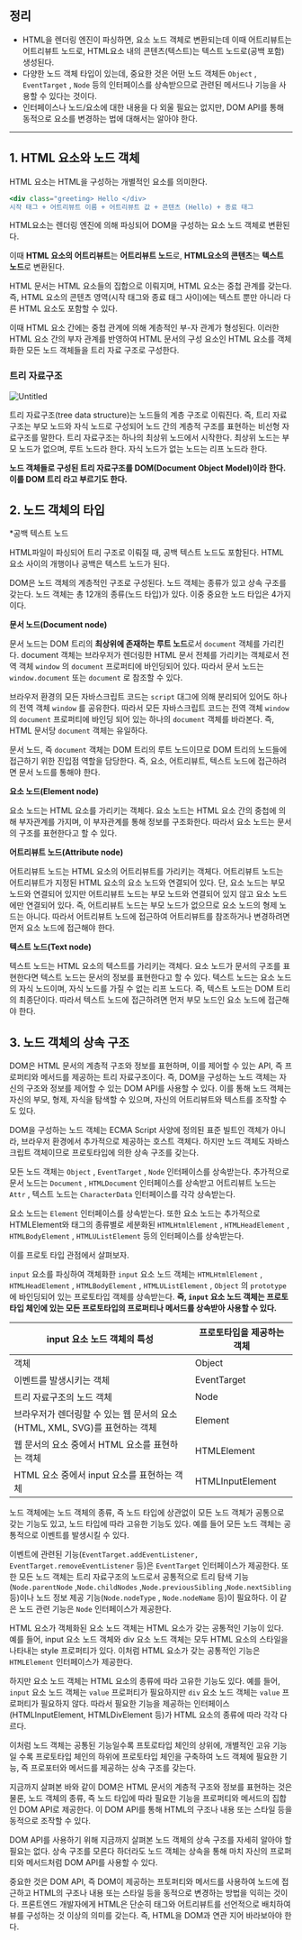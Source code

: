 ## 정리

- HTML을 렌더링 엔진이 파싱하면, 요소 노드 객체로 변환되는데 이때 어트리뷰트는 어트리뷰트 노드로, HTML요소 내의 콘텐츠(텍스트)는 텍스트 노드로(공백 포함) 생성된다.
- 다양한 노드 객체 타입이 있는데, 중요한 것은 어떤 노드 객체든 `Object` , `EventTarget` , `Node` 등의 인터페이스를 상속받으므로 관련된 메서드나 기능을 사용할 수 있다는 것이다.
- 인터페이스나 노드/요소에 대한 내용을 다 외울 필요는 없지만, DOM API를 통해 동적으로 요소를 변경하는 법에 대해서는 알아야 한다.

---

## 1. HTML 요소와 노드 객체

HTML 요소는 HTML을 구성하는 개별적인 요소를 의미한다.

```jsx
<div class="greeting> Hello </div>
시작 태그 + 어트리뷰트 이름 + 어트리뷰트 값 + 콘텐츠 (Hello) + 종료 태그
```

HTML요소는 렌더링 엔진에 의해 파싱되어 DOM을 구성하는 요소 노드 객체로 변환된다.

이때 **HTML 요소의 어트리뷰트**는 **어트리뷰트 노드**로, **HTML요소의 콘텐츠**는 **텍스트 노드**로 변환된다.

HTML 문서는 HTML 요소들의 집합으로 이뤄지며, HTML 요소는 중첩 관계를 갖는다. 즉, HTML 요소의 콘텐츠 영역(시작 태그와 종료 태그 사이)에는 텍스트 뿐만 아니라 다른 HTML 요소도 포함할 수 있다.

이때 HTML 요소 간에는 중첩 관계에 의해 계층적인 부-자 관계가 형성된다. 이러한 HTML 요소 간의 부자 관계를 반영하여 HTML 문서의 구성 요소인 HTML 요소를 객체화한 모든 노드 객체들을 트리 자료 구조로 구성한다.

### 트리 자료구조

![Untitled](https://prod-files-secure.s3.us-west-2.amazonaws.com/6bdf73c9-1887-44ec-a9b2-1bcab78408b2/9a23d92d-95b7-49f5-bd0d-fcf82bde7ce6/Untitled.png)

트리 자료구조(tree data structure)는 노드들의 계층 구조로 이뤄진다. 즉, 트리 자료구조는 부모 노드와 자식 노드로 구성되어 노드 간의 계층적 구조를 표현하는 비선형 자료구조를 말한다. 트리 자료구조는 하나의 최상위 노드에서 시작한다. 최상위 노드는 부모 노드가 없으며, 루트 노드라 한다. 자식 노드가 없는 노드는 리프 노드라 한다.

**노드 객체들로 구성된 트리 자료구조를 DOM(Document Object Model)이라 한다. 이를 DOM 트리 라고 부르기도 한다.**

## 2. 노드 객체의 타입

*공백 텍스트 노드

HTML파일이 파싱되어 트리 구조로 이뤄질 때, 공백 텍스트 노드도 포함된다. HTML 요소 사이의 개행이나 공백은 텍스트 노드가 된다.

DOM은 노드 객체의 계층적인 구조로 구성된다. 노드 객체는 종류가 있고 상속 구조를 갖는다. 노드 객체는 총 12개의 종류(노드 타입)가 있다. 이중 중요한 노드 타입은 4가지이다.

**문서 노드(Document node)**

문서 노드는 DOM 트리의 **최상위에 존재하는 루트 노드**로서 `document` 객체를 가리킨다. document 객체는 브라우저가 렌더링한 HTML 문서 전체를 가리키는 객체로서 전역 객체 `window` 의 `document` 프로퍼티에 바인딩되어 있다. 따라서 문서 노드는 `window.document`  또는 `document` 로 참조할 수 있다.

브라우저 환경의 모든 자바스크립트 코드는 `script` 대그에 의해 분리되어 있어도 하나의 전역 객체 `window` 를 공유한다. 따라서 모든 자바스크립트 코드는 전역 객체 `window` 의 `document` 프로퍼티에 바인딩 되어 있는 하나의 `document` 객체를 바라본다. 즉, HTML 문서당 `document` 객체는 유일하다.

문서 노드, 즉 `document` 객체는 DOM 트리의 루트 노드이므로 DOM 트리의 노드들에 접근하기 위한 진입점 역할을 담당한다. 즉, 요소, 어트리뷰트, 텍스트 노드에 접근하려면 문서 노드를 통해야 한다.

**요소 노드(Element node)**

요소 노드는 HTML 요소를 가리키는 객체다. 요소 노드는 HTML 요소 간의 중첩에 의해 부자관계를 가지며, 이 부자관계를 통해 정보를 구조화한다. 따라서 요소 노드는 문서의 구조를 표현한다고 할 수 있다.

**어트리뷰트 노드(Attribute node)**

어트리뷰트 노드는 HTML 요소의 어트리뷰트를 가리키는 객체다. 어트리뷰트 노드는 어트리뷰트가 지정된 HTML 요소의 요소 노드와 연결되어 있다. 단, 요소 노드는 부모 노드와 연결되어 있지만 어트리뷰트 노드는 부모 노드와 연결되어 있지 않고 요소 노드에만 연결되어 있다. 즉, 어트리뷰트 노드는 부모 노드가 없으므로 요소 노드의 형제 노드는 아니다. 따라서 어트리뷰트 노드에 접근하여 어트리뷰트를 참조하거나 변경하려면 먼저 요소 노드에 접근해야 한다.

**텍스트 노드(Text node)**

텍스트 노드는 HTML 요소의 텍스트를 가리키는 객체다. 요소 노드가 문서의 구조를 표현한다면 텍스트 노드는 문서의 정보를 표현한다고 할 수 있다. 텍스트 노드는 요소 노드의 자식 노드이며, 자식 노드를 가질 수 없는 리프 노드다. 즉, 텍스트 노드는 DOM 트리의 최종단이다. 따라서 텍스트 노드에 접근하려면 먼저 부모 노드인 요소 노드에 접근해야 한다.

## 3. 노드 객체의 상속 구조

DOM은 HTML 문서의 계층적 구조와 정보를 표현하며, 이를 제어할 수 있는 API, 즉 프로퍼티와 메서드를 제공하는 트리 자료구조이다. 즉, DOM을 구성하는 노드 객체는 자신의 구조와 정보를 제어할 수 있는 DOM API를 사용할 수 있다. 이를 통해 노드 객체는 자신의 부모, 형제, 자식을 탐색할 수 있으며, 자신의 어트리뷰트와 텍스트를 조작할 수도 있다.

DOM을 구성하는 노드 객체는 ECMA Script 사양에 정의된 표준 빌트인 객체가 아니라, 브라우저 환경에서 추가적으로 제공하는 호스트 객체다. 하지만 노드 객체도 자바스크립트 객체이므로 프로토타입에 의한 상속 구조를 갖는다.

모든 노드 객체는 `Object` , `EventTarget` , `Node` 인터페이스를 상속받는다. 추가적으로 문서 노드는 `Document` , `HTMLDocument` 인터페이스를 상속받고 어트리뷰트 노드는 `Attr` , 텍스트 노드는 `CharacterData` 인터페이스를 각각 상속받는다.

요소 노드는 `Element` 인터페이스를 상속받는다. 또한 요소 노드는 추가적으로 HTMLElement와 태그의 종류별로 세분화된 `HTMLHtmlElement` , `HTMLHeadElement` , `HTMLBodyElement` , `HTMLUListElement`  등의 인터페이스를 상속받는다.

이를 프로토 타입 관점에서 살펴보자.

`input` 요소를 파싱하여 객체화한 `input` 요소 노드 객체는 `HTMLHtmlElement` , `HTMLHeadElement` , `HTMLBodyElement` , `HTMLUListElement` , `Object` 의 `prototype` 에 바인딩되어 있는 프로토타입 객체를 상속받는다. **즉, `input` 요소 노드 객체는 프로토타입 체인에 있는 모든 프로토타입의 프로퍼티나 메서드를 상속받아 사용할 수 있다.**

| input 요소 노드 객체의 특성 | 프로토타입을 제공하는 객체 |
| --- | --- |
| 객체 | Object |
| 이벤트를 발생시키는 객체 | EventTarget |
| 트리 자료구조의 노드 객체 | Node |
| 브라우저가 렌더링할 수 있는 웹 문서의 요소(HTML, XML, SVG)를 표현하는 객체 | Element |
| 웹 문서의 요소 중에서 HTML 요소를 표현하는 객체 | HTMLElement |
| HTML 요소 중에서 input 요소를 표현하는 객체 | HTMLInputElement |

노드 객체에는 노드 객체의 종류, 즉 노드 타입에 상관없이 모든 노드 객체가 공통으로 갖는 기능도 있고, 노드 타입에 따라 고유한 기능도 있다. 예를 들어 모든 노드 객체는 공통적으로 이벤트를 발생시킬 수 있다.

이벤트에 관련된 기능(`EventTarget.addEventListener, EventTarget.removeEventListener` 등)은 `EventTarget` 인터페이스가 제공한다. 또한 모든 노드 객체는 트리 자료구조의 노드로서 공통적으로 트리 탐색 기능(`Node.parentNode` ,`Node.childNodes` ,`Node.previousSibling` ,`Node.nextSibling` 등)이나 노드 정보 제공 기능(`Node.nodeType` , `Node.nodeName` 등)이 필요하다. 이 같은 노드 관련 기능은 `Node` 인터페이스가 제공한다.

HTML 요소가 객체화된 요소 노드 객체는 HTML 요소가 갖는 공통적인 기능이 있다. 예를 들어, input 요소 노드 객체와 div 요소 노드 객체는 모두 HTML 요소의 스타일을 나타내는 style 프로퍼티가 있다. 이처럼 HTML 요소가 갖는 공통적인 기능은 `HTMLElement` 인터페이스가 제공한다.

하지만 요소 노드 객체는 HTML 요소의 종류에 따라 고유한 기능도 있다. 예를 들어, `input` 요소 노드 객체는 `value` 프로퍼티가 필요하지만 `div` 요소 노드 객체는 `value` 프로퍼티가 필요하지 않다. 따라서 필요한 기능을 제공하는 인터페이스(HTMLInputElement, HTMLDivElement 등)가 HTML 요소의 종류에 따라 각각 다르다.

이처럼 노드 객체는 공통된 기능일수록 프토로타입 체인의 상위에, 개별적인 고유 기능일 수록 프로토타입 체인의 하위에 프로토타입 체인을 구축하여 노드 객체에 필요한 기능, 즉 프로포터와 메서드를 제공하는 상속 구조를 갖는다.

지금까지 살펴본 바와 같이 DOM은 HTML 문서의 계층적 구조와 정보를 표현하는 것은 물론, 노드 객체의 종류, 즉 노드 타입에 따라 필요한 기능을 프로퍼티와 메서드의 집합인 DOM API로 제공한다. 이 DOM API를 통해 HTML의 구조나 내용 또는 스타일 등을 동적으로 조작할 수 있다.

DOM API를 사용하기 위해 지금까지 살펴본 노드 객체의 상속 구조를 자세히 알아야 할 필요는 없다. 상속 구조를 모른다 하더라도 노드 객체는 상속을 통해 마치 자신의 프로퍼티와 메서드처럼 DOM API를 사용할 수 있다.

중요한 것은 DOM API, 즉 DOM이 제공하는 프토퍼티와 메서드를 사용하여 노드에 접근하고 HTML의 구조나 내용 또는 스타일 등을 동적으로 변경하는 방법을 익히는 것이다. 프론트엔드 개발자에게 HTML은 단순히 태그와 어트리뷰트를 선언적으로 배치하여 뷰를 구성하는 것 이상의 의미를 갖는다. 즉, HTML을 DOM과 연관 지어 바라보아야 한다.
